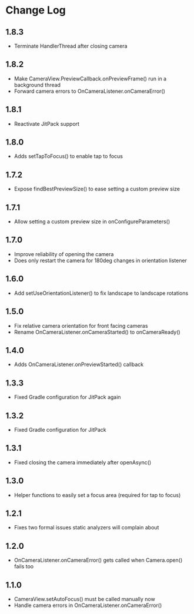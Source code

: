 # Change Log

## 1.8.3
* Terminate HandlerThread after closing camera

## 1.8.2
* Make CameraView.PreviewCallback.onPreviewFrame() run in a background thread
* Forward camera errors to OnCameraListener.onCameraError()

## 1.8.1
* Reactivate JitPack support

## 1.8.0
* Adds setTapToFocus() to enable tap to focus

## 1.7.2
* Expose findBestPreviewSize() to ease setting a custom preview size

## 1.7.1
* Allow setting a custom preview size in onConfigureParameters()

## 1.7.0
* Improve reliability of opening the camera
* Does only restart the camera for 180deg changes in orientation listener

## 1.6.0
* Add setUseOrientationListener() to fix landscape to landscape rotations

## 1.5.0
* Fix relative camera orientation for front facing cameras
* Rename OnCameraListener.onCameraStarted() to onCameraReady()

## 1.4.0
* Adds OnCameraListener.onPreviewStarted() callback

## 1.3.3
* Fixed Gradle configuration for JitPack again

## 1.3.2
* Fixed Gradle configuration for JitPack

## 1.3.1
* Fixed closing the camera immediately after openAsync()

## 1.3.0
* Helper functions to easily set a focus area (required for tap to focus)

## 1.2.1
* Fixes two formal issues static analyzers will complain about

## 1.2.0
* OnCameraListener.onCameraError() gets called when Camera.open() fails too

## 1.1.0
* CameraView.setAutoFocus() must be called manually now
* Handle camera errors in OnCameraListener.onCameraError()
